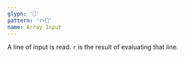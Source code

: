 ```yaml
---
glyph: '⎕'
pattern: 'r←⎕'
name: Array Input
---
```


A line of input is read. `r` is the result of evaluating that line.